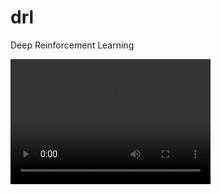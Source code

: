 # drl
Deep Reinforcement Learning


<video src="openaigym.video.0.11039.video000027.mp4" width="320" height="200" controls preload></video>
